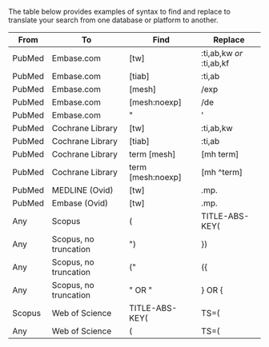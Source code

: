 

The table below provides examples of syntax to find and replace to translate your search from one database or platform to another.

| From  | To | Find | Replace |
| ---- | -- | ---- | ------- |
| PubMed | Embase.com  | [tw] | :ti,ab,kw *or* :ti,ab,kf |
| PubMed | Embase.com  | [tiab] | :ti,ab |
| PubMed | Embase.com  | [mesh] | /exp |
| PubMed | Embase.com  | [mesh:noexp] | /de |
| PubMed | Embase.com  | " | ' |
| PubMed | Cochrane Library  | [tw] | :ti,ab,kw |
| PubMed | Cochrane Library  | [tiab] | :ti,ab |
| PubMed | Cochrane Library | term [mesh] | [mh term] |
| PubMed | Cochrane Library  | term [mesh:noexp] | [mh ^term]|
| PubMed | MEDLINE (Ovid) | [tw] | .mp. |
| PubMed | Embase (Ovid) | [tw] | .mp. |
| Any | Scopus | ( | TITLE-ABS-KEY( |
| Any | Scopus, no truncation | ") | }) |
| Any | Scopus, no truncation | (" | ({ |
| Any | Scopus, no truncation | " OR " | } OR { |
| Scopus | Web of Science | TITLE-ABS-KEY( | TS=( |
| Any | Web of Science | ( | TS=( |




